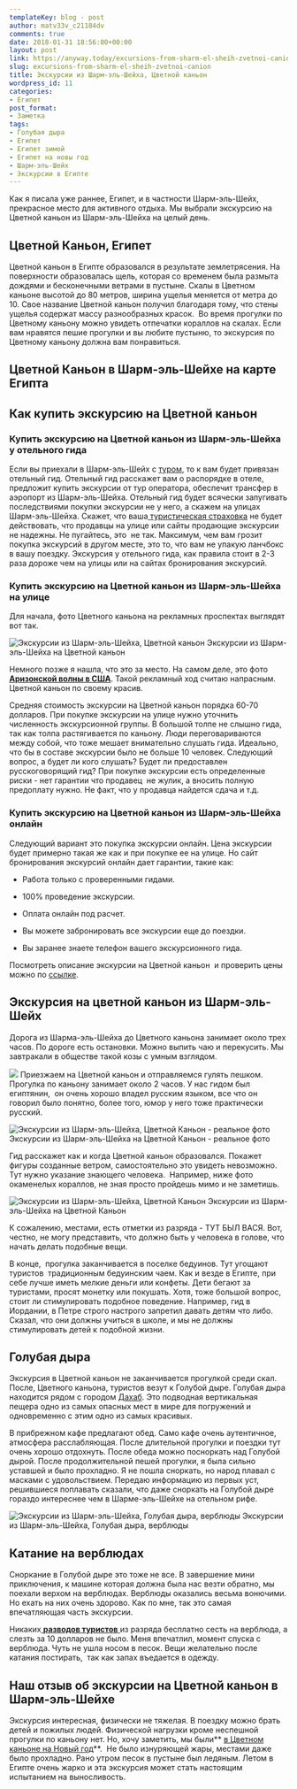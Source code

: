 ```yaml
---
templateKey: blog - post
author: matv33v_c21184dv
comments: true
date: 2018-01-31 18:56:00+00:00
layout: post
link: https://anyway.today/excursions-from-sharm-el-sheih-zvetnoi-canion/
slug: excursions-from-sharm-el-sheih-zvetnoi-canion
title: Экскурсии из Шарм-эль-Шейха, Цветной каньон
wordpress_id: 11
categories:
- Египет
post_format:
- Заметка
tags:
- Голубая дыра
- Египет
- Египет зимой
- Египет на новы год
- Шарм-эль-Шейх
- Экскурсии в Египте
---
```


Как я писала уже раннее, Египет, и в частности Шарм-эль-Шейх, прекрасное место для активного отдыха. Мы выбрали экскурсию на Цветной каньон из Шарм-эль-Шейха на целый день.


<!-- more -->


## Цветной Каньон, Египет




Цветной каньон в Египте образовался в результате землетрясения. На поверхности образовалась щель, которая со временем была размыта дождями и бесконечными ветрами в пустыне. Скалы в Цветном каньоне высотой до 80 метров, ширина ущелья меняется от метра до 10. Свое название Цветной каньон получил благодаря тому, что стены ущелья содержат массу разнообразных красок.  Во время прогулки по Цветному каньону можно увидеть отпечатки кораллов на скалах. Если вам нравятся пешие прогулки и вы любите пустыню, то экскурсия по Цветному каньону должна вам понравиться.





## Цветной Каньон в Шарм-эль-Шейхе на карте Египта





## Как купить экскурсию на Цветной каньон




### Купить экскурсию на Цветной каньон из Шарм-эль-Шейха у отельного гида




Если вы приехали в Шарм-эль-Шейх с [туром](https://c26.travelpayouts.com/click?shmarker=14510&promo_id=660&source_type=customlink&type=click&custom_url=https%3A%2F%2Flevel.travel%2F), то к вам будет привязан отельный гид. Отельный гид расскажет вам о распорядке в отеле, предложит купить экскурсии от тур оператора, обеспечит трансфер в аэропорт из Шарм-эль-Шейха. Отельный гид будет всячески запугивать последствиями покупки экскурсии не у него, а скажем на улицах Шарм-эль-Шейха. Скажет, что ваша[ туристическая страховка](https://anyway.today/zachem-nujna-turisticheskaya-medizinskay-strahovka/) не будет действовать,
что продавцы на улице или сайты продающие экскурсии не надежны. Не пугайтесь, это  не так. Максимум, чем вам грозит покупка экскурсий в другом месте, это то, что вам не упакую ланчбокс в вашу поездку. Экскурсия у отельного гида, как правила стоит в 2-3 раза дороже чем на улицы или на сайтах бронирования экскурсий.





### Купить экскурсию на Цветной каньон из Шарм-эль-Шейха на улице


Для начала, фото Цветного каньона на рекламных проспектах выглядят вот так.

![Экскурсии из Шарм-эль-Шейха, Цветной каньон](http://anyway.today/wp-content/uploads/2014/06/222.jpg) Экскурсии из Шарм-эль-Шейха на Цветной каньон


Немного позже я нашла, что это за место. На самом деле, это фото **[Аризонской волны в США](http://anyway.today/%d0%bc%d0%b5%d1%87%d1%82%d0%b0%d1%8e-%d0%b0%d1%80%d0%b8%d0%b7%d0%be%d0%bd%d1%81%d0%ba%d0%b0%d1%8f-%d0%b2%d0%be%d0%bb%d0%bd%d0%b0/)**. Такой рекламный ход считаю напрасным. Цветной каньон по своему красив.




Средняя стоимость экскурсии на Цветной каньон порядка 60-70 долларов. При покупке экскурсии на улице нужно уточнить численность экскурсионной группы. В большой толпе не слышно гида, так как толпа растягивается по каньону. Люди переговариваются между собой, что тоже мешает внимательно слушать гида. Идеально, что бы в составе экскурсии было не больше 10 человек. Следующий вопрос, а будет ли кого слушать? Будет ли предоставлен русскоговорящий гид? При покупке экскурсии есть определенные риски - нет гарантии что продавец  не жулик, а вносить полную предоплату нужно. Не факт, что у продавца найдется сдача и т.д.





### Купить экскурсию на Цветной каньон из Шарм-эль-Шейха онлайн




Следующий вариант это покупка экскурсии онлайн. Цена экскурсии будет примерно такая же как и при покупке ее на улице. Но сайт бронирования экскурсий онлайн дает гарантии, такие как:






 	
  * Работа только с проверенными гидами.

 	
  * 100% проведение экскурсии.

 	
  * Оплата онлайн под расчет.

 	
  * Вы можете забронировать все экскурсии еще до поездки.

 	
  * Вы заранее знаете телефон вашего экскурсионного гида.


Посмотреть описание экскурсии на Цветной каньон  и проверить цены можно по [ссылке](https://c21.travelpayouts.com/click?shmarker=14510.zvetKanion&promo_id=656&source_type=customlink&type=click&custom_url=https%3A%2F%2Fwww.sputnik8.com%2Fru%2Fsharm-el-sheikh%2Factivities%2F3096-tsvetnoy-kanon).


## Экскурсия на цветной каньон из Шарм-эль-Шейх




Дорога из Шарма-эль-Шейха до Цветного каньона занимает около трех часов. По дороге есть остановки. Можно выпить чаю и перекусить. Мы завтракали в обществе такой козы с умным взглядом.




![](http://anyway.today/wp-content/uploads/2014/06/0_ac48a_1eea066b_orig.jpg)
Приезжаем на Цветной каньон и отправляемся гулять пешком. Прогулка по каньону занимает около 2 часов. У нас гидом был египтянин,  он очень хорошо владел русским языком, все что он говорил было понятно, более того, юмор у него тоже практически русский.


![Экскурсии из Шарм-эль-Шейха, Цветной Каньон - реальное фото](http://anyway.today/wp-content/uploads/2014/06/0_ac4da_83cd3d8_orig.jpg) Экскурсии из Шарм-эль-Шейха на Цветной Каньон - реальное фото


Гид расскажет как и когда Цветной каньон образовался. Покажет фигуры созданные ветром, самостоятельно это увидеть невозможно. Тут нужно указание знающего человека.  Например, ниже фото окаменелых кораллов, не зная просто пройдешь мимо и не заметишь.


![Экскурсии из Шарм-эль-Шейха, Цветной Каньон ](http://anyway.today/wp-content/uploads/2014/06/0_ac4de_cbd0493_orig.jpg) Экскурсии из Шарм-эль-Шейха на Цветной Каньон


К сожалению, местами, есть отметки из разряда - ТУТ БЫЛ ВАСЯ. Вот, честно, не могу представить, что должно быть у человека в голове, что начать делать подобные вещи.




В конце,  прогулка заканчивается в поселке бедуинов. Тут угощают туристов  традиционным бедуинским чаем. Как и везде в Египте, при себе лучше иметь мелкие деньги или конфеты. Дети бегают за туристами, просят монетку или покушать. Хотя, тоже большой вопрос, стоит ли стимулировать подобное поведение. Например, гид в Иордании, в Петре строго настрого запретил давать детям что либо. Сказал, что они должны учиться в школе, и мы не должны стимулировать детей к подобной жизни.





## Голубая дыра




Экскурсия в Цветной каньон не заканчивается прогулкой среди скал. После, Цветного каньона, туристов везут к Голубой дыре. Голубая дыра находится рядом с городом [Дахаб](https://anyway.today/new-year-in-sharm-in-dahab/). Это подводная вертикальная пещера одно из самых опасных мест в мире для погружений и одновременно с этим одно из самых красивых.




В прибрежном кафе предлагают обед. Само кафе очень аутентичное, атмосфера расслабляющая. После длительной прогулки и поездки тут очень хорошо отдохнуть. После обеда можно посноркать над Голубой дырой. После продолжительной пешей прогулки, я была сильно уставшей и было прохладно. Я не пошла сноркать, но народ плавал с масками с удовольствием. Передаю информацию из первых уст, решившиеся поплавать сказали, что даже сноркать на Голубой дыре гораздо интереснее чем в Шарме-эль-Шейхе на отельном рифе.


![Экскурсии из Шарм-эль-Шейха, Голубая дыра, верблюды](http://anyway.today/wp-content/uploads/2014/06/0_ac4f5_3265e009_orig.jpg) Экскурсии из Шарм-эль-Шейха, Голубая дыра, верблюды


## Катание на верблюдах




Сноркание в Голубой дыре это тоже не все. В завершение мини приключения, к машине которая должна была нас везти обратно, мы поехали верхом на верблюдах. Верблюды оказались весьма вонючими. Но ехать на них очень здорово. Как по мне, так это самая впечатляющая часть экскурсии.




Никаких[ **разводов туристов** ](http://anyway.today/tag/%D1%80%D0%B0%D0%B7%D0%B2%D0%BE%D0%B4-%D1%82%D1%83%D1%80%D0%B8%D1%81%D1%82%D0%BE%D0%B2/)из разряда бесплатно сесть на верблюда, а слезть за 10 долларов не было. Меня впечатлил, момент спуска с верблюда. Чуть не ушла носом в песок. Вещи желательно после катания постирать,  так как запах въедается в одежду.





## Наш отзыв об экскурсии на Цветной каньон в Шарм-эль-Шейхе




Экскурсия интересная, физически не тяжелая. В поездку можно брать детей и пожилых людей. Физической нагрузки кроме неспешной прогулки по каньону нет. Но, хочу заметить, мы были** [в Цветном каньоне на Новый год](http://anyway.today/new-year-in-sharm-in-dahab/)**.  Не было изнуряющей жары, местами даже было прохладно. Рано утром песок в пустыне был ледяным. Летом в Египте очень жарко и эта экскурсия может стать настоящим испытанием на выносливость.
